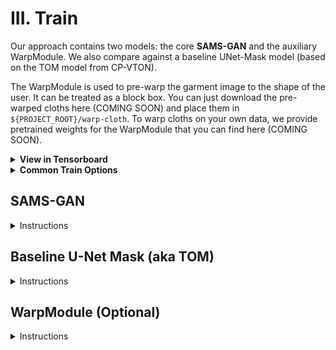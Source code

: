 # III. Train

Our approach contains two models: the core **SAMS-GAN** and the auxiliary WarpModule. We also compare against a baseline UNet-Mask model (based on the TOM model from CP-VTON).


The WarpModule is used to pre-warp the garment image to the shape of the user. It can be treated as a block box. You can just download the pre-warped cloths here (COMING SOON) and place them in `${PROJECT_ROOT}/warp-cloth`. To warp cloths on your own data, we provide pretrained weights for the WarpModule that you can find here (COMING SOON).




<details>
<summary><b>View in Tensorboard</b></summary>

All training progress can be viewed in Tensorboard.
```bash
tensorboard --logdir experiments/
```
We can port forward a Tensorboard connection from a remote server like this:
```bash
ssh -N -L localhost:6006:localhost:6006 username@IP.ADDRESS
```

<br />
</details>


<details>
<summary><b>Common Train Options</b></summary>

Experiment Setup
- `--name` experiment name. Saves checkpoints and logs to `experiments/{name}`
- `--gpu_ids`
- `--workers`
- `--keep_epochs` let the optimizer handle the learning rate for this many epochs
- `--decay_epochs` linearly decay the learning rate for this many epochs (after completion of keep_epochs)

Data
- `--vvt_dataroot` path to FW-GAN VVT Dataset
- `--warp_cloth_dir` path to pre-warped cloths generated by the WarpModule (default: warp-cloth)
- `--batch_size`

Checkpointing and logging
- `--display_count` how often in steps to log to Tensorboard
- `--save_count` how often in steps to save a checkpoint
- `--checkpoint` resume training from this checkpoint (path to `.ckpt` file)

</details>


## SAMS-GAN
<details>
<summary>Instructions</summary>
<br />

A general train command:
```bash
python train.py \
--name "SAMS-GAN_train" \
--model sams \
--ngf_power_start 6 \
--ngf_power_end 10 \
--n_frames_total 5 \
--n_frames_now 1 \
--batch_size 4 \
--num_workers 8
```

### Modules
#### Generator
The SAMS-GAN generator is an encoder-decoder architecture. The outer layers start with higher resolution (hxw) and fewer features. The inner layers have lower resolution and more features. Unlike other models, SAMS does NOT use `--ngf` for generator features.

The number of features in the **outer** layers equals `pow(ngf_power_base,`**`ngf_power_start`**`)`; by default, the outer layers have `2^6=64` features. 

The number of features in the **inner** layers equals `pow(ngf_power_base, `**`ngf_power_end`**`)`; by default, the inner layers have `2^10=1024` features.

Self-attention layers are enabled by default (self-attention is literally part of the acronym SAMS). They can be turned off with `--no_self_attn` to use vanilla Multi-Spade layers. 

#### Discriminators
SAMS-GAN has two discriminators: `Multiscale` that operates on the current frame at different image resolutions, and `Temporal` that operates at the past `--n_frames_now` at a single image resolution.

Discriminator size is uniformly adjusted with `--ndf` (default 64).

### Progressive Training
We use progressive video frame training to speed up generation convergence. We start by generating a single image, then manually increase the number of frames to the max that fits on the GPU.

- `--n_frames_total` . Sets the size of the generation buffer, and how many previous frames are fed into the generator as input. Aim for the max that fits on GPU, 5 or more is ideal. Note that this effectively scales up the batch size; choosing between batch size and n_frames_total is a trade-off.
- `--n_frames_now` . The number of frames to actually train on right now. The rest of the frames are masked with 0s. You should progressively increase this value from 1 up to `--n_frames_total`. 


</details>

## Baseline U-Net Mask (aka TOM)
<details>
<summary>Instructions</summary>
<br />


COMING SOON

</details>

## WarpModule (Optional)
<details>
<summary>Instructions</summary>
<br />


COMING SOON

</details>
